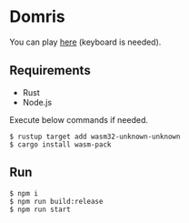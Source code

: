# Domris

You can play [here](https://eduidl.github.io/domris/) (keyboard is needed).

## Requirements

- Rust
- Node.js

Execute below commands if needed.

```terminal
$ rustup target add wasm32-unknown-unknown
$ cargo install wasm-pack
```

## Run

```terminal
$ npm i
$ npm run build:release
$ npm run start
```
